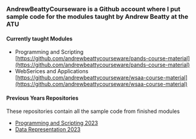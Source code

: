 ### AndrewBeattyCourseware is a Github account where I put sample code for the modules taught by Andrew Beatty at the ATU

#### Currently taught Modules

- Programming and Scripting [https://github.com/andrewbeattycourseware/pands-course-material](https://github.com/andrewbeattycourseware/pands-course-material)
- WebSerices and Applications [https://github.com/andrewbeattycourseware/wsaa-course-material](https://github.com/andrewbeattycourseware/wsaa-course-material)

#### Previous Years Repositories
These repositories contain all the sample code from finished modules

- [ Programming and Scripting 2023](https://github.com/andrewbeattycourseware/pands-course-material2023)
- [Data Representation 2023](https://github.com/andrewbeattycourseware/datarepresentation)



<!--
**andrewbeattycourseware/andrewbeattycourseware** is a ✨ _special_ ✨ repository because its `README.md` (this file) appears on your GitHub profile.

Here are some ideas to get you started:

- 🔭 I’m currently working on ...
- 🌱 I’m currently learning ...
- 👯 I’m looking to collaborate on ...
- 🤔 I’m looking for help with ...
- 💬 Ask me about ...
- 📫 How to reach me: ...
- 😄 Pronouns: ...
- ⚡ Fun fact: ...
-->
